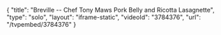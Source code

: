 {
    "title": "Breville -- Chef Tony Maws Pork Belly and Ricotta Lasagnette",
    "type": "solo",
    "layout": "iframe-static",
    "videoId": "3784376",
    "url": "\/tvpembed\/3784376"
}